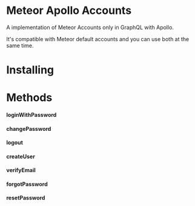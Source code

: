 # Meteor Apollo Accounts

A implementation of Meteor Accounts only in GraphQL with Apollo.

It's compatible with Meteor default accounts and you can use both at the same time.

# Installing

# Methods

#### loginWithPassword

#### changePassword

#### logout

#### createUser

#### verifyEmail

#### forgotPassword

#### resetPassword
